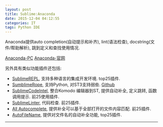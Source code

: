 ```yaml
---
layout: post
title: Sublime:Anaconda
date: 2015-12-04 04:12:55
categories: IT
tags: Python IDE
---
```




Anaconda提供auto completion(自动提示和补齐), lint(语法检查), docstring(文件/帮助解析), 跳到定义和查找使用情况.

[Anaconda-PC](https://packagecontrol.io/packages/Anaconda)
[Anaconda-官网](http://damnwidget.github.io/anaconda/)

另外具有类似功能插件还包括: 

- [SublimeREPL](https://packagecontrol.io/packages/SublimeREPL), 支持多种语言的集成开发环境. top25插件.
- [SumblimeRope](https://packagecontrol.io/packages/SublimeRope), 支持Python, 对ST3支持弱些. [Github](https://github.com/JulianEberius/SublimeRope)
- [SublimeCodeIntel](https://packagecontrol.io/packages/SublimeCodeIntel), 整合Komodo 编辑器到ST, 提供自动补全, 定义跳转, 函数调用提示. 前25使用插件.
- [SublimeLinter](https://packagecontrol.io/packages/SublimeLinter), 代码检查. 前25插件.
- [All Autocomplete](https://packagecontrol.io/packages/All%20Autocomplete), 提供补全可以基于全部打开的文件内容匹配. 前25插件.
- [Auto​File​Name](https://packagecontrol.io/packages/AutoFileName), 提供对文件名的自动补全功能, top25插件.

------
